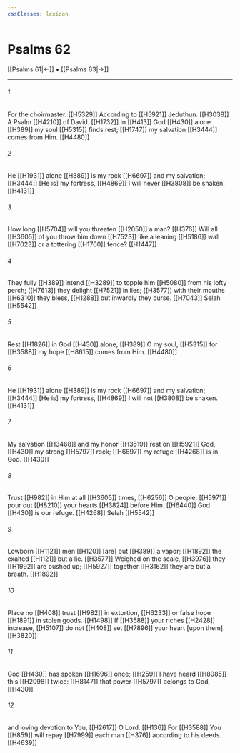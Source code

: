```yaml
---
cssClasses: lexicon
---
```


# Psalms 62

[[Psalms 61|←]] • [[Psalms 63|→]]

---

###### 1
For the choirmaster. [[H5329]] According to [[H5921]] Jeduthun. [[H3038]] A Psalm [[H4210]] of David. [[H1732]] In [[H413]] God [[H430]] alone [[H389]] my soul [[H5315]] finds rest; [[H1747]] my salvation [[H3444]] comes from Him. [[H4480]]

###### 2
He [[H1931]] alone [[H389]] is my rock [[H6697]] and my salvation; [[H3444]] [He is] my fortress, [[H4869]] I will never [[H3808]] be shaken. [[H4131]]

###### 3
How long [[H5704]] will you threaten [[H2050]] a man? [[H376]] Will all [[H3605]] of you throw him down [[H7523]] like a leaning [[H5186]] wall [[H7023]] or a tottering [[H1760]] fence? [[H1447]]

###### 4
They fully [[H389]] intend [[H3289]] to topple him [[H5080]] from his lofty perch; [[H7613]] they delight [[H7521]] in lies; [[H3577]] with their mouths [[H6310]] they bless, [[H1288]] but inwardly they curse. [[H7043]] Selah [[H5542]]

###### 5
Rest [[H1826]] in God [[H430]] alone, [[H389]] O my soul, [[H5315]] for [[H3588]] my hope [[H8615]] comes from Him. [[H4480]]

###### 6
He [[H1931]] alone [[H389]] is my rock [[H6697]] and my salvation; [[H3444]] [He is] my fortress, [[H4869]] I will not [[H3808]] be shaken. [[H4131]]

###### 7
My salvation [[H3468]] and my honor [[H3519]] rest on [[H5921]] God, [[H430]] my strong [[H5797]] rock; [[H6697]] my refuge [[H4268]] is in God. [[H430]]

###### 8
Trust [[H982]] in Him  at all [[H3605]] times, [[H6256]] O people; [[H5971]] pour out [[H8210]] your hearts [[H3824]] before Him. [[H6440]] God [[H430]] is our refuge. [[H4268]] Selah [[H5542]]

###### 9
Lowborn [[H1121]] men [[H120]] [are] but [[H389]] a vapor; [[H1892]] the exalted [[H1121]] but a lie. [[H3577]] Weighed on the scale, [[H3976]] they [[H1992]] are pushed up; [[H5927]] together [[H3162]] they are but a breath. [[H1892]]

###### 10
Place no [[H408]] trust [[H982]] in extortion, [[H6233]] or false hope [[H1891]] in stolen goods. [[H1498]] If [[H3588]] your riches [[H2428]] increase, [[H5107]] do not [[H408]] set [[H7896]] your heart [upon them]. [[H3820]]

###### 11
God [[H430]] has spoken [[H1696]] once; [[H259]] I have heard [[H8085]] this [[H2098]] twice: [[H8147]] that power [[H5797]] belongs to God, [[H430]]

###### 12
and loving devotion to You, [[H2617]] O Lord. [[H136]] For [[H3588]] You [[H859]] will repay [[H7999]] each man [[H376]] according to his deeds. [[H4639]]

